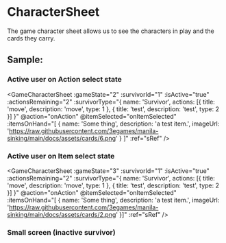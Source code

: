 # CharacterSheet

The game character sheet allows us to see the characters in play and the cards they carry.

## Sample:

### Active user on Action select state
<GameCharacterSheet :gameState="2" :survivorId="1" :isActive="true" :actionsRemaining="2"
  :survivorType="{ name: 'Survivor', actions: [{ title: 'move', description: 'move', type: 1 }, { title: 'test', description: 'test', type: 2 }] }"
  @action="onAction" @itemSelected="onItemSelected" :itemsOnHand="[ { name: 'Some thing', description: 'a test item.', imageUrl: 'https://raw.githubusercontent.com/3egames/manila-sinking/main/docs/assets/cards/6.png' } ]" :ref="sRef" />

### Active user on Item select state
<GameCharacterSheet :gameState="3" :survivorId="1" :isActive="true" :actionsRemaining="2"
  :survivorType="{ name: 'Survivor', actions: [{ title: 'move', description: 'move', type: 1 }, { title: 'test', description: 'test', type: 2 }] }"
  @action="onAction" @itemSelected="onItemSelected" :itemsOnHand="[ { name: 'Some thing', description: 'a test item.', imageUrl: 'https://raw.githubusercontent.com/3egames/manila-sinking/main/docs/assets/cards/2.png' }]" :ref="sRef" />

### Small screen (inactive survivor)
<section style="width:350px">
  <GameCharacterSheet :gameState="2" :survivorId="2" 
    :survivorType="{ name: 'Survivor', actions: [{ title: 'move', description: 'move', type: 1 }, { title: 'test', description: 'test', type: 2 }] }"
    @action="onAction" @itemSelected="onItemSelected" :itemsOnHand="[{ name: 'Some thing', description: 'a test item.', imageUrl: 'https://raw.githubusercontent.com/3egames/manila-sinking/main/docs/assets/cards/5.png' }]" />
</section>

<script setup>
  import { defineComponent, ref } from 'vue';
  import GameCharacterSheet from '../../../src/components/GameCharacterSheet/GameCharacterSheet.vue'

  function onAction(id, actionCode) {
    console.log(`survivor #${id} performed action #${actionCode}`);
  }
  function onItemSelected(id, index, itemType) {
    console.log(`survivor #${id} selected item on index ${index} of type #${itemType}`);
  }
</script>